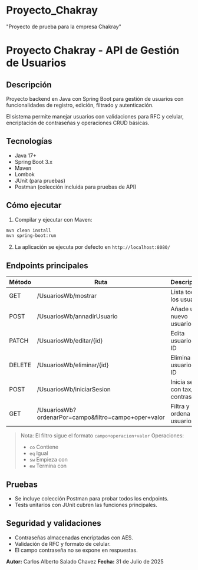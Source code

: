 # Proyecto_Chakray
"Proyecto de prueba para la empresa Chakray"
# Proyecto Chakray - API de Gestión de Usuarios

## Descripción

Proyecto backend en Java con Spring Boot para gestión de usuarios con funcionalidades de registro, edición, filtrado y autenticación.

El sistema permite manejar usuarios con validaciones para RFC y celular, encriptación de contraseñas y operaciones CRUD básicas.

## Tecnologías

- Java 17+
- Spring Boot 3.x
- Maven
- Lombok
- JUnit (para pruebas)
- Postman (colección incluida para pruebas de API)

## Cómo ejecutar

1. Compilar y ejecutar con Maven:

```bash
mvn clean install
mvn spring-boot:run
````

2. La aplicación se ejecuta por defecto en `http://localhost:8080/`

## Endpoints principales

| Método | Ruta                                                  | Descripción                            |
| ------ | ----------------------------------------------------- | -------------------------------------- |
| GET    | /UsuariosWb/mostrar                                   | Lista todos los usuarios               |
| POST   | /UsuariosWb/annadirUsuario                            | Añade un nuevo usuario                 |
| PATCH  | /UsuariosWb/editar/{id}                               | Edita usuario por ID                   |
| DELETE | /UsuariosWb/eliminar/{id}                             | Elimina usuario por ID                 |
| POST   | /UsuariosWb/iniciarSesion                             | Inicia sesión con tax\_id y contraseña |
| GET    | /UsuariosWb?ordenarPor=campo\&filtro=campo+oper+valor | Filtra y ordena usuarios               |

> Nota: El filtro sigue el formato `campo+operacion+valor`
> Operaciones:
>
> * `co` Contiene
> * `eq` Igual
> * `sw` Empieza con
> * `ew` Termina con

## Pruebas

* Se incluye colección Postman para probar todos los endpoints.
* Tests unitarios con JUnit cubren las funciones principales.

## Seguridad y validaciones

* Contraseñas almacenadas encriptadas con AES.
* Validación de RFC y formato de celular.
* El campo contraseña no se expone en respuestas.

**Autor:** Carlos Alberto Salado Chavez
**Fecha:** 31 de Julio de 2025


